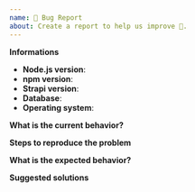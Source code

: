 ```yaml
---
name: 🐛 Bug Report
about: Create a report to help us improve 🤔.
---
```


<!-- ⚠️ If you do not respect this template your issue will be closed. -->

<!-- ⚠️ Before writing your issue make sure you are using:-->
<!-- Node 10.x.x -->
<!-- npm 6.x.x -->
<!-- The latest version of Strapi. -->

**Informations**
- **Node.js version**:
- **npm version**:
- **Strapi version**:
- **Database**:
- **Operating system**:


**What is the current behavior?**



**Steps to reproduce the problem**



**What is the expected behavior?**



**Suggested solutions**



<!-- ⚠️ Make sure to browse the opened and closed issues before submitting your issue. -->
